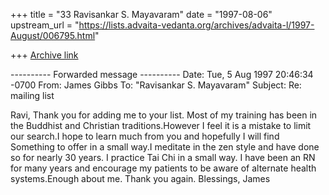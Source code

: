 +++
title = "33 Ravisankar S. Mayavaram"
date = "1997-08-06"
upstream_url = "https://lists.advaita-vedanta.org/archives/advaita-l/1997-August/006795.html"

+++
[Archive link](https://lists.advaita-vedanta.org/archives/advaita-l/1997-August/006795.html)

---------- Forwarded message ----------
Date: Tue, 5 Aug 1997 20:46:34 -0700
From: James Gibbs <Dmarx at prodigy.net>
To: "Ravisankar S. Mayavaram" <msr at reddy20.tamu.edu>
Subject: Re: mailing list

Ravi,
Thank you for adding me to your list. Most of my training has been in the
Buddhist and Christian traditions.However I feel it is a mistake to limit
our search.I hope to learn much from you and hopefully I will find
Something to offer in a small way.I meditate in the zen style and
have done so for nearly 30 years. I practice Tai Chi in a small way.
I have been an RN for many years and encourage my patients to
be aware of alternate health systems.Enough about me. Thank you again.
                                                           Blessings,
                                                           James

